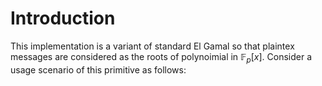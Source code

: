 # Introduction

This implementation is a variant of standard El Gamal so that plaintex messages are considered as the roots of polynoimial in $\mathbb{F}_p[x]$.
Consider a usage scenario of this primitive as follows:
